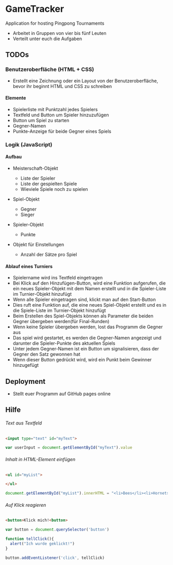 # GameTracker
Application for hosting Pingpong Tournaments

- Arbeitet in Gruppen von vier bis fünf Leuten
- Verteilt unter euch die Aufgaben

## TODOs
### Benutzeroberfläche (HTML + CSS)
- Erstellt eine Zeichnung oder ein Layout von der Benutzeroberfläche, bevor ihr beginnt HTML und CSS zu schreiben
#### Elemente
- Spielerliste mit Punktzahl jedes Spielers
- Textfeld und Button um Spieler hinzuzufügen
- Button um Spiel zu starten
- Gegner-Namen
- Punkte-Anzeige für beide Gegner eines Spiels


### Logik (JavaScript)
#### Aufbau
- Meisterschaft-Objekt
  - Liste der Spieler
  - Liste der gespielten Spiele
  - Wieviele Spiele noch zu spielen
- Spiel-Objekt
  - Gegner
  - Sieger
- Spieler-Objekt
  - Punkte
  
- Objekt für Einstellungen
  - Anzahl der Sätze pro Spiel
#### Ablauf eines Turniers
- Spielername wird ins Textfeld eingetragen
- Bei Klick auf den Hinzufügen-Button, wird eine Funktion aufgerufen, die ein neues Spieler-Objekt mit dem Namen erstellt und in die Spieler-Liste im Turnier-Objekt hinzufügt
- Wenn alle Spieler eingetragen sind, klickt man auf den Start-Button
- Dies ruft eine Funktion auf, die eine neues Spiel-Objekt erstellt und es in die Spiele-Liste im Turnier-Objekt hinzufügt
- Beim Erstellen des Spiel-Objekts können als Parameter die beiden Gegner übergeben werden(für Final-Runden)
- Wenn keine Spieler übergeben werden, lost das Programm die Gegner aus
- Das spiel wird gestartet, es werden die Gegner-Namen angezeigt und darunter die Spieler-Punkte des aktuellen Spiels
- Unter jedem Gegner-Namen ist ein Button um signalisieren, dass der Gegner den Satz gewonnen hat
- Wenn dieser Button gedrückt wird, wird ein Punkt beim Gewinner hinzugefügt
  
## Deployment
- Stellt euer Programm auf GitHub pages online

## Hilfe
###### Text aus Textfeld
```html
<input type="text" id="myText">
```
```javascript
var userInput = document.getElementById("myText").value
```

###### Inhalt in HTML-Element einfügen
```html
<ul id="myList">

</ul>
```
```javascript
document.getElementById("myList").innerHTML = "<li>Bees</li><li>Hornets</li>"
```
###### Auf Klick reagieren
```html
<button>Klick mich!<button>
```
```javascript
var button = document.querySelector('button')

function tellClick(){
  alert("Ich wurde geklickt!")
}

button.addEventListener('click', tellClick)
```
